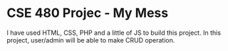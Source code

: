# CSE 480 Projec - My Mess
I have used HTML, CSS, PHP and a little of JS to build this project.
In this project, user/admin will be able to make CRUD operation.
